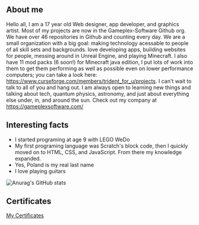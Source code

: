 ## About me

Hello all, I am a 17 year old Web designer, app developer, and graphics artist. Most of my projects are now in the Gameplex-Software Github org. We have over 46 repositories in Github and counting every day. We are a small organization with a big goal: making technology acessable to people of all skill sets and backgrounds.  love developing apps, building websites for people, messing around in Unreal Engine, and playing Minecraft. I also have 11 mod packs (6 soon!) for Minecraft java edition, I put lots of work into them to get them performing as well as possible even on lower performance computers; you can take a look here: https://www.curseforge.com/members/trident_for_u/projects. I can't wait to talk to all of you and hang out. I am always open to learning new things and talking about tech, quantum physics, astronomy, and just about everything else under, in, and around the sun. Check out my company at https://gameplexsoftware.com/ 

## Interesting facts
- I started programing at age 9 with LEGO WeDo
- My  first programing language was Scratch's block code, then I quickly moved on to HTML, CSS, and JavaScript. From there my knowledge expanded.
- Yes, Poland is my real last name
- I love playing guitars

![Anurag's GitHub stats](https://github-readme-stats.vercel.app/api?username=tristanpoland&count_private=true&theme=dark&show_icons=true&custom_title=My%20stats)


## Certificates

[My Certificates](https://github.com/tristanpoland/tristanpoland/blob/main/certificates.md)

